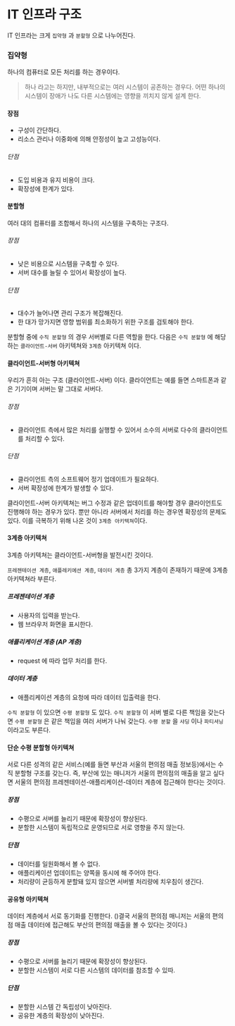 # IT 인프라 구조

IT 인프라는 크게 `집약형` 과 `분할형` 으로 나누어진다.

### 집약형
하나의 컴퓨터로 모든 처리를 하는 경우이다.

> 하나 라고는 하지만, 내부적으로는 여러 시스템이 공존하는 경우다. 어떤 하나의 시스템이 장애가 나도 다른 시스템에는 영향을 끼치지 않게 설계 한다.

#### 장점
- 구성이 간단하다.
- 리소스 관리나 이중화에 의해 안정성이 높고 고성능이다.

###### 단점
- 도입 비용과 유지 비용이 크다.
- 확장성에 한계가 있다.

#### 분할형
여러 대의 컴퓨터를 조합해서 하나의 시스템을 구축하는 구조다.

###### 장점
- 낮은 비용으로 시스템을 구축할 수 있다.
- 서버 대수를 늘릴 수 있어서 확장성이 높다.

###### 단점
- 대수가 늘어나면 관리 구조가 복잡해진다.
- 한 대가 망가지면 영향 범위를 최소화하기 위한 구조를 검토해야 한다.

분할형 중에 `수직 분할형` 의 경우 서버별로 다른 역할을 한다. 다음은 `수직 분할형` 에 해당하는 `클라이언트-서버` 아키텍쳐와 `3계층` 아키텍쳐 이다.

#### 클라이언트-서버형 아키텍쳐
우리가 흔히 아는 구조 (클라이언트-서버) 이다. 클라이언트는 예를 들면 스마트폰과 같은 기기이며 서버는 말 그대로 서버다.

###### 장점
- 클라이언트 측에서 많은 처리를 실행할 수 있어서 소수의 서버로 다수의 클라이언트를 처리할 수 있다.

###### 단점
- 클라이언트 측의 소프트웨어 정기 업데이트가 필요하다.
- 서버 확장성에 한계가 발생할 수 있다.

클라이언트-서버 아키텍쳐는 버그 수정과 같은 업데이트를 해야할 경우 클라이언트도 진행해야 하는 경우가 있다. 뿐만 아니라 서버에서 처리를 하는 경우엔 확장성의 문제도 있다. 이를 극복하기 위해 나온 것이 `3계층 아키텍쳐`이다.

#### 3계층 아키텍쳐
3계층 아키텍쳐는 클라이언트-서버형을 발전시킨 것이다.

`프레젠테이션 계층`, `애플레키에션 계층`, `데이터 계층` 총 3가지 계층이 존재하기 때문에 3계층 아키텍쳐라 부른다.

##### 프레젠테이션 계층
- 사용자의 입력을 받는다.
- 웹 브라우저 화면을 표시한다.

##### 애플리케이션 계층 (AP 계층)
-  request 에 따라 업무 처리를 한다.

##### 데이터 계층
- 애플리케이션 계층의 요청에 따라 데이터 입출력을 한다.

`수직 분할형` 이 있으면 `수평 분할형` 도 있다. `수직 분할형` 이 서버 별로 다른 책임을 갖는다면 `수평 분할형` 은 같은 책임을 여러 서버가 나눠 갖는다.
`수평 분할` 을 `샤딩` 이나 `파티셔닝` 이라고도 부른다.

#### 단순 수평 분할형 아키텍쳐
서로 다른 성격의 같은 서비스(예를 들면 부산과 서울의 편의점 매출 정보등)에서는 수직 분할형 구조를 갖는다. 즉, 부산에 있는 매니저가 서울의 편의점의 매출을 알고 싶다면 서울의 편의점 프레젠테이션-애플리케이션-데이터 계층에 접근해야 한다는 것이다.

##### 장점
- 수평으로 서버를 늘리기 때문에 확장성이 향상된다.
- 분할한 시스템이 독립적으로 운영되므로 서로 영향을 주지 않는다.

##### 단점
- 데이터를 일원화해서 볼 수 없다.
- 애플리케이션 업데이트는 양쪽을 동시에 해 주어야 한다.
- 처리량이 균등하게 분할돼 있지 않으면 서버별 처리량에 치우침이 생긴다.

#### 공유형 아키텍쳐
데이터 계층에서 서로 동기화를 진행한다. ()결국 서울의 편의점 매니저는 서울의 편의점 매출 데이터에 접근해도 부산의 편의점 매출을 볼 수 있다는 것이다.)

##### 장점
- 수평으로 서버를 늘리기 때문에 확장성이 향상된다.
- 분할한 시스템이 서로 다른 시스템의 데이터를 참조할 수 있따.

##### 단점
- 분할한 시스템 간 독립성이 낮아진다.
- 공유한 계층의 확장성이 낮아진다.
